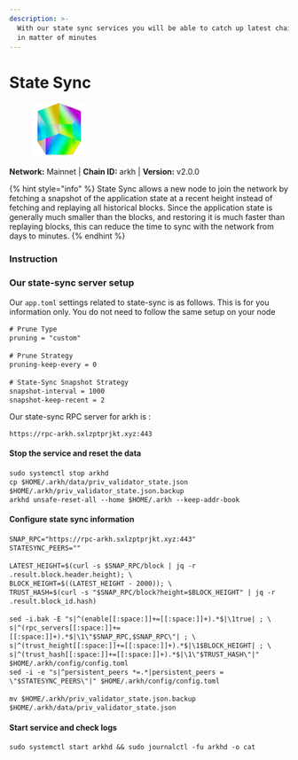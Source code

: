 ```yaml
---
description: >-
  With our state sync services you will be able to catch up latest chain block
  in matter of minutes
---
```


# State Sync

<figure><img src="../../.gitbook/assets/arkh.png" alt=""><figcaption></figcaption></figure>

**Network:** Mainnet | **Chain ID:** arkh | **Version:** v2.0.0

{% hint style="info" %}
State Sync allows a new node to join the network by fetching a snapshot of the application state at a recent height instead of fetching and replaying all historical blocks. Since the application state is generally much smaller than the blocks, and restoring it is much faster than replaying blocks, this can reduce the time to sync with the network from days to minutes.
{% endhint %}

### Instruction

### **Our state-sync server setup**
Our `app.toml` settings related to state-sync is as follows. This is for you information only. You do not need to follow the same setup on your node

```
# Prune Type
pruning = "custom"

# Prune Strategy
pruning-keep-every = 0

# State-Sync Snapshot Strategy
snapshot-interval = 1000
snapshot-keep-recent = 2
```

Our state-sync RPC server for arkh is :
```
https://rpc-arkh.sxlzptprjkt.xyz:443
```

#### **Stop the service and reset the data**

```
sudo systemctl stop arkhd
cp $HOME/.arkh/data/priv_validator_state.json $HOME/.arkh/priv_validator_state.json.backup
arkhd unsafe-reset-all --home $HOME/.arkh --keep-addr-book
```

#### **Configure state sync information**

```
SNAP_RPC="https://rpc-arkh.sxlzptprjkt.xyz:443"
STATESYNC_PEERS=""

LATEST_HEIGHT=$(curl -s $SNAP_RPC/block | jq -r .result.block.header.height); \
BLOCK_HEIGHT=$((LATEST_HEIGHT - 2000)); \
TRUST_HASH=$(curl -s "$SNAP_RPC/block?height=$BLOCK_HEIGHT" | jq -r .result.block_id.hash)

sed -i.bak -E "s|^(enable[[:space:]]+=[[:space:]]+).*$|\1true| ; \
s|^(rpc_servers[[:space:]]+=[[:space:]]+).*$|\1\"$SNAP_RPC,$SNAP_RPC\"| ; \
s|^(trust_height[[:space:]]+=[[:space:]]+).*$|\1$BLOCK_HEIGHT| ; \
s|^(trust_hash[[:space:]]+=[[:space:]]+).*$|\1\"$TRUST_HASH\"|" $HOME/.arkh/config/config.toml
sed -i -e "s|^persistent_peers *=.*|persistent_peers = \"$STATESYNC_PEERS\"|" $HOME/.arkh/config/config.toml

mv $HOME/.arkh/priv_validator_state.json.backup $HOME/.arkh/data/priv_validator_state.json
```

#### **Start service and check logs**

```
sudo systemctl start arkhd && sudo journalctl -fu arkhd -o cat
```
